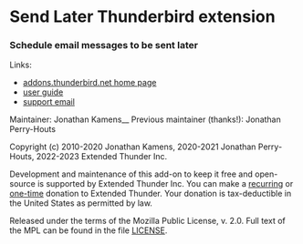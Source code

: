 Send Later Thunderbird extension
============================

### Schedule email messages to be sent later

Links:

- [addons.thunderbird.net home page][atn]
- [user guide][guide]
- [support email][support]

Maintainer: Jonathan Kamens__
Previous maintainer (thanks!): Jonathan Perry-Houts

Copyright (c) 2010-2020 Jonathan Kamens, 2020-2021 Jonathan Perry-Houts,
2022-2023 Extended Thunder Inc.

Development and maintenance of this add-on to keep it free and open-source is
supported by Extended Thunder Inc. You can make a [recurring][subscribe] or
[one-time][donate] donation to Extended Thunder. Your donation is
tax-deductible in the United States as permitted by law.

Released under the terms of the Mozilla Public License, v. 2.0. Full text of
the MPL can be found in the file [LICENSE](LICENSE).

[atn]: https://addons.thunderbird.net/thunderbird/addon/send-later-3/
[guide]: https://extended-thunder.github.io/send-later/
[support]: mailto:send-later-support@extended-thunder.org
[subscribe]: https://liberapay.com/ExtendedThunder
[donate]: https://paypal.me/ExtendedThunder
